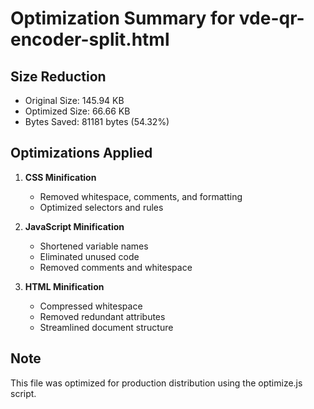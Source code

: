 # Optimization Summary for vde-qr-encoder-split.html

## Size Reduction
- Original Size: 145.94 KB
- Optimized Size: 66.66 KB
- Bytes Saved: 81181 bytes (54.32%)

## Optimizations Applied
1. **CSS Minification**
   - Removed whitespace, comments, and formatting
   - Optimized selectors and rules

2. **JavaScript Minification**
   - Shortened variable names
   - Eliminated unused code
   - Removed comments and whitespace
   

3. **HTML Minification**
   - Compressed whitespace
   - Removed redundant attributes
   - Streamlined document structure

## Note
This file was optimized for production distribution using the optimize.js script.
